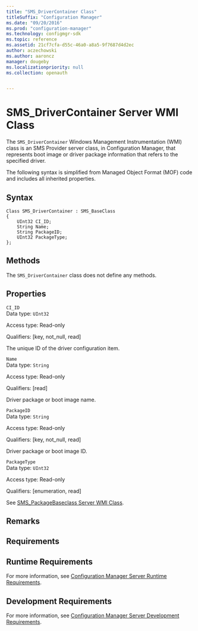 ```yaml
---
title: "SMS_DriverContainer Class"
titleSuffix: "Configuration Manager"
ms.date: "09/20/2016"
ms.prod: "configuration-manager"
ms.technology: configmgr-sdk
ms.topic: reference
ms.assetid: 21cf7cfa-d55c-46a0-a8a5-9f7687d4d2ec
author: aczechowski
ms.author: aaroncz
manager: dougeby
ms.localizationpriority: null
ms.collection: openauth


---
```

# SMS_DriverContainer Server WMI Class
The `SMS_DriverContainer` Windows Management Instrumentation (WMI) class is an SMS Provider server class, in Configuration Manager, that represents boot image or driver package information that refers to the specified driver.  

 The following syntax is simplified from Managed Object Format (MOF) code and includes all inherited properties.  

## Syntax  

```  
Class SMS_DriverContainer : SMS_BaseClass  
{  
    UInt32 CI_ID;  
    String Name;  
    String PackageID;  
    UInt32 PackageType;  
};  
```  

## Methods  
 The `SMS_DriverContainer` class does not define any methods.  

## Properties  
 `CI_ID`  
 Data type: `UInt32`  

 Access type: Read-only  

 Qualifiers: [key, not_null, read]  

 The unique ID of the driver configuration item.  

 `Name`  
 Data type: `String`  

 Access type: Read-only  

 Qualifiers: [read]  

 Driver package or boot image name.  

 `PackageID`  
 Data type: `String`  

 Access type: Read-only  

 Qualifiers: [key, not_null, read]  

 Driver package or boot image ID.  

 `PackageType`  
 Data type: `UInt32`  

 Access type: Read-only  

 Qualifiers: [enumeration, read]  

 See [SMS_PackageBaseclass Server WMI Class](../../../develop/reference/core/servers/configure/sms_packagebaseclass-server-wmi-class.md).  

## Remarks  

## Requirements  

## Runtime Requirements  
 For more information, see [Configuration Manager Server Runtime Requirements](../../../develop/core/reqs/server-runtime-requirements.md).  

## Development Requirements  
 For more information, see [Configuration Manager Server Development Requirements](../../../develop/core/reqs/server-development-requirements.md).
